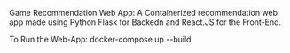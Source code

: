 Game Recommendation Web App: A Containerized recommendation web app made using Python Flask for Backedn and React.JS for the Front-End. 


To Run the Web-App: docker-compose up --build
